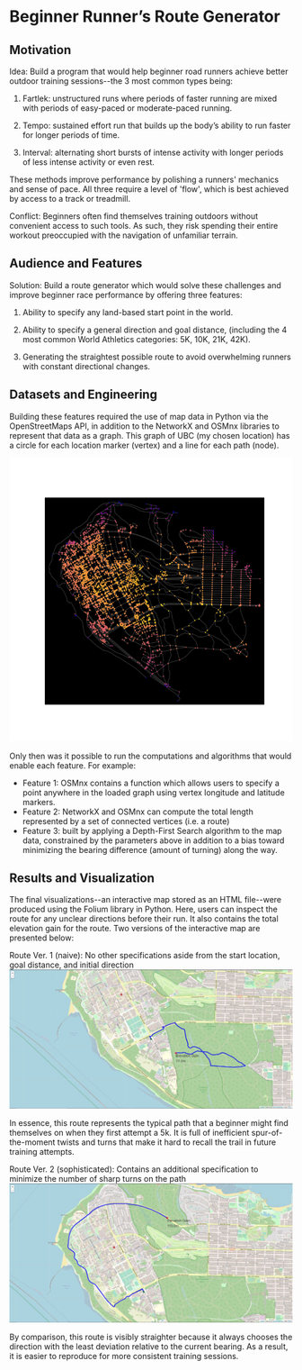 # Beginner Runner’s Route Generator

## Motivation
Idea: Build a program that would help beginner road runners achieve better outdoor training sessions--the 3 most common types being:

1. Fartlek: unstructured runs where periods of faster running are mixed with periods of easy-paced or moderate-paced running.

2. Tempo: sustained effort run that builds up the body’s ability to run faster for longer periods of time.

3. Interval: alternating short bursts of intense activity with longer periods of less intense activity or even rest.

These methods improve performance by polishing a runners' mechanics and sense of pace. All three require a level of 'flow', which is best achieved by access to a track or treadmill. 

Conflict: Beginners often find themselves training outdoors without convenient access to such tools. As such, they risk spending their entire workout preoccupied with the navigation of unfamiliar terrain. 

## Audience and Features
Solution: Build a route generator which would solve these challenges and improve beginner race performance by offering three features:

1. Ability to specify any land-based start point in the world.

2. Ability to specify a general direction and goal distance, (including the 4 most common World Athletics categories: 5K, 10K, 21K, 42K).

3. Generating the straightest possible route to avoid overwhelming runners with constant directional changes.

## Datasets and Engineering
Building these features required the use of map data in Python via the OpenStreetMaps API, in addition to the NetworkX and OSMnx libraries to represent that data as a graph. This graph of UBC (my chosen location) has a circle for each location marker (vertex) and a line for each path (node). 

![](https://github.com/mattguev/cool-runnings/blob/main/ubc_map_elevation.png?raw=true)

Only then was it possible to run the computations and algorithms that would enable each feature. For example:
- Feature 1: OSMnx contains a function which allows users to specify a point anywhere in the loaded graph using vertex longitude and latitude markers.
- Feature 2: NetworkX and OSMnx can compute the total length represented by a set of connected vertices (i.e. a route)
- Feature 3: built by applying a Depth-First Search algorithm to the map data, constrained by the parameters above in addition to a bias toward minimizing the bearing difference (amount of turning) along the way.

## Results and Visualization
The final visualizations--an interactive map stored as an HTML file--were produced using the Folium library in Python. Here, users can inspect the route for any unclear directions before their run. It also contains the total elevation gain for the route. Two versions of the interactive map are presented below:

Route Ver. 1 (naive): No other specifications aside from the start location, goal distance, and initial direction
![](https://github.com/mattguev/cool-runnings/blob/main/UBCnaive_5k.JPG?raw=true)

In essence, this route represents the typical path that a beginner might find themselves on when they first attempt a 5k. It is full of inefficient spur-of-the-moment twists and turns that make it hard to recall the trail in future training attempts.

Route Ver. 2 (sophisticated): Contains an additional specification to minimize the number of sharp turns on the path
![](https://github.com/mattguev/cool-runnings/blob/main/UBCroute_5k.JPG?raw=true)

By comparison, this route is visibly straighter because it always chooses the direction with the least deviation relative to the current bearing. As a result, it is easier to reproduce for more consistent training sessions. 
